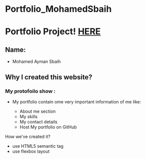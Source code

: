 # Portfolio_MohamedSbaih

# Portfolio Project! [HERE](https://gsg-cf05.github.io/first-project-m/)

<!-- link of my protofolio -->

## Name:

- Mohamed Ayman Sbaih

## Why I created this website?

### My protofoilo show :

- My portfolio contain ome very important information of me like:

  - About me section
  - My skills
  - My contact details
  - Host My portfolio on GitHub

How we've created it?

- use HTML5 semantic tag
- use flexbox layout
